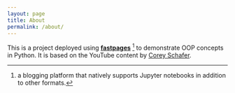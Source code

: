 ```yaml
---
layout: page
title: About
permalink: /about/
---
```


This is a project deployed using **[fastpages](https://github.com/fastai/fastpages)** [^1] to demonstrate OOP concepts in Python. It is based on the YouTube content by [Corey Schafer](https://coreyms.com/development/python/python-oop-tutorials-complete-series.). 



[^1]:a blogging platform that natively supports Jupyter notebooks in addition to other formats.
